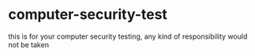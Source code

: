 # computer-security-test
this is for your computer security testing, any kind of responsibility would not be taken
